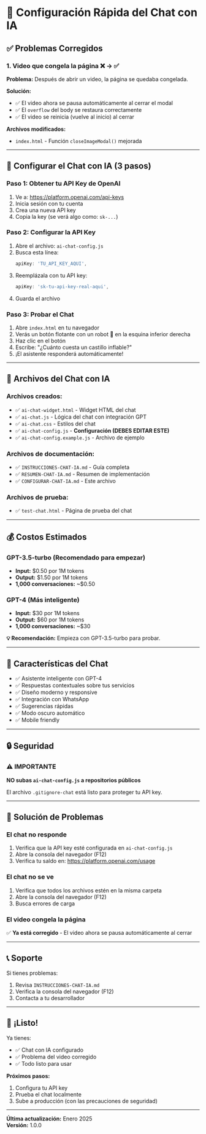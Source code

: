 # 🤖 Configuración Rápida del Chat con IA

## ✅ Problemas Corregidos

### 1. Video que congela la página ❌ → ✅
**Problema:** Después de abrir un video, la página se quedaba congelada.

**Solución:** 
- ✅ El video ahora se pausa automáticamente al cerrar el modal
- ✅ El `overflow` del body se restaura correctamente
- ✅ El video se reinicia (vuelve al inicio) al cerrar

**Archivos modificados:**
- `index.html` - Función `closeImageModal()` mejorada

---

## 🚀 Configurar el Chat con IA (3 pasos)

### Paso 1: Obtener tu API Key de OpenAI

1. Ve a: https://platform.openai.com/api-keys
2. Inicia sesión con tu cuenta
3. Crea una nueva API key
4. Copia la key (se verá algo como: `sk-...`)

### Paso 2: Configurar la API Key

1. Abre el archivo: `ai-chat-config.js`
2. Busca esta línea:
   ```javascript
   apiKey: 'TU_API_KEY_AQUI',
   ```
3. Reemplázala con tu API key:
   ```javascript
   apiKey: 'sk-tu-api-key-real-aqui',
   ```
4. Guarda el archivo

### Paso 3: Probar el Chat

1. Abre `index.html` en tu navegador
2. Verás un botón flotante con un robot 🤖 en la esquina inferior derecha
3. Haz clic en el botón
4. Escribe: "¿Cuánto cuesta un castillo inflable?"
5. ¡El asistente responderá automáticamente!

---

## 📁 Archivos del Chat con IA

### Archivos creados:
- ✅ `ai-chat-widget.html` - Widget HTML del chat
- ✅ `ai-chat.js` - Lógica del chat con integración GPT
- ✅ `ai-chat.css` - Estilos del chat
- ✅ `ai-chat-config.js` - **Configuración (DEBES EDITAR ESTE)**
- ✅ `ai-chat-config.example.js` - Archivo de ejemplo

### Archivos de documentación:
- ✅ `INSTRUCCIONES-CHAT-IA.md` - Guía completa
- ✅ `RESUMEN-CHAT-IA.md` - Resumen de implementación
- ✅ `CONFIGURAR-CHAT-IA.md` - Este archivo

### Archivos de prueba:
- ✅ `test-chat.html` - Página de prueba del chat

---

## 💰 Costos Estimados

### GPT-3.5-turbo (Recomendado para empezar)
- **Input:** $0.50 por 1M tokens
- **Output:** $1.50 por 1M tokens
- **1,000 conversaciones:** ~$0.50

### GPT-4 (Más inteligente)
- **Input:** $30 por 1M tokens
- **Output:** $60 por 1M tokens
- **1,000 conversaciones:** ~$30

**💡 Recomendación:** Empieza con GPT-3.5-turbo para probar.

---

## 🎯 Características del Chat

- ✅ Asistente inteligente con GPT-4
- ✅ Respuestas contextuales sobre tus servicios
- ✅ Diseño moderno y responsive
- ✅ Integración con WhatsApp
- ✅ Sugerencias rápidas
- ✅ Modo oscuro automático
- ✅ Mobile friendly

---

## 🔒 Seguridad

### ⚠️ IMPORTANTE
**NO subas `ai-chat-config.js` a repositorios públicos**

El archivo `.gitignore-chat` está listo para proteger tu API key.

---

## 🐛 Solución de Problemas

### El chat no responde
1. Verifica que la API key esté configurada en `ai-chat-config.js`
2. Abre la consola del navegador (F12)
3. Verifica tu saldo en: https://platform.openai.com/usage

### El chat no se ve
1. Verifica que todos los archivos estén en la misma carpeta
2. Abre la consola del navegador (F12)
3. Busca errores de carga

### El video congela la página
✅ **Ya está corregido** - El video ahora se pausa automáticamente al cerrar

---

## 📞 Soporte

Si tienes problemas:
1. Revisa `INSTRUCCIONES-CHAT-IA.md`
2. Verifica la consola del navegador (F12)
3. Contacta a tu desarrollador

---

## 🎉 ¡Listo!

Ya tienes:
- ✅ Chat con IA configurado
- ✅ Problema del video corregido
- ✅ Todo listo para usar

**Próximos pasos:**
1. Configura tu API key
2. Prueba el chat localmente
3. Sube a producción (con las precauciones de seguridad)

---

**Última actualización:** Enero 2025  
**Versión:** 1.0.0

